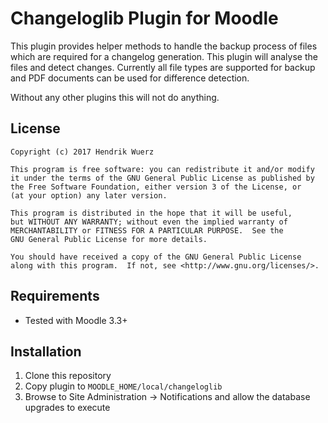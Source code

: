 Changeloglib Plugin for Moodle
==============================

This plugin provides helper methods to handle the backup process of files which are required
for a changelog generation. 
This plugin will analyse the files and detect changes. 
Currently all file types are supported for backup and PDF documents can be used for difference
detection. 

Without any other plugins this will not do anything.

License
-------

    Copyright (c) 2017 Hendrik Wuerz

    This program is free software: you can redistribute it and/or modify
    it under the terms of the GNU General Public License as published by
    the Free Software Foundation, either version 3 of the License, or
    (at your option) any later version.

    This program is distributed in the hope that it will be useful,
    but WITHOUT ANY WARRANTY; without even the implied warranty of
    MERCHANTABILITY or FITNESS FOR A PARTICULAR PURPOSE.  See the
    GNU General Public License for more details.

    You should have received a copy of the GNU General Public License
    along with this program.  If not, see <http://www.gnu.org/licenses/>.

Requirements
------------
* Tested with Moodle 3.3+

Installation
--------

1. Clone this repository
2. Copy plugin to `MOODLE_HOME/local/changeloglib`
3. Browse to Site Administration -> Notifications and allow the database upgrades to execute
